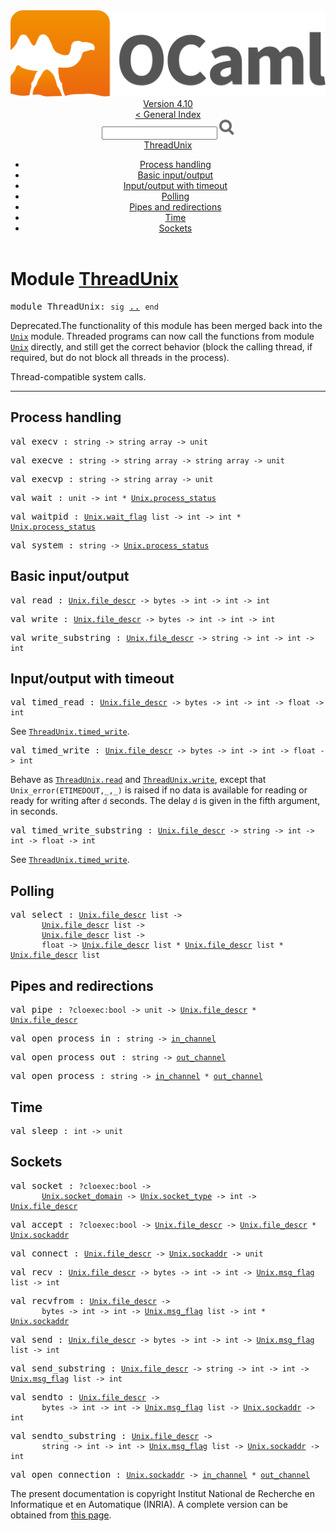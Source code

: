 <!-- ((! set title API !)) ((! set documentation !)) ((! set api !)) ((! set nobreadcrumb !)) -->
<div class="api"><header><nav class="toc brand"><a class="brand" href="https://ocaml.org/"><img src="colour-logo-gray.svg" class="svg" alt="OCaml"></a></nav><nav class="toc"><div class="toc_version"><a href="/docs" id="version-select">Version 4.10</a></div><a href="index.html">&lt; General Index</a><div class="api_search"><input type="text" name="apisearch" id="api_search" oninput="mySearch(false);" onkeypress="this.oninput();" onclick="this.oninput();" onpaste="this.oninput();">
<img src="search_icon.svg" alt="Search" class="svg" onclick="mySearch(false)"></div>
<div id="search_results"></div><div class="toc_title"><a href="#top">ThreadUnix</a></div><ul><li><a href="#1_Processhandling">Process handling</a></li><li><a href="#1_Basicinputoutput">Basic input/output</a></li><li><a href="#1_Inputoutputwithtimeout">Input/output with timeout</a></li><li><a href="#1_Polling">Polling</a></li><li><a href="#1_Pipesandredirections">Pipes and redirections</a></li><li><a href="#1_Time">Time</a></li><li><a href="#1_Sockets">Sockets</a></li></ul></nav></header>

<h1>Module <a href="type_ThreadUnix.html">ThreadUnix</a></h1>

<pre><span id="MODULEThreadUnix"><span class="keyword">module</span> ThreadUnix</span>: <code class="code"><span class="keyword">sig</span></code> <a href="ThreadUnix.html">..</a> <code class="code"><span class="keyword">end</span></code></pre><div class="info module top">
<div class="info-deprecated">
<span class="warning">Deprecated.</span>The functionality of this module has been merged back into
   the <a href="Unix.html"><code class="code"><span class="constructor">Unix</span></code></a> module.  Threaded programs can now call the functions
   from module <a href="Unix.html"><code class="code"><span class="constructor">Unix</span></code></a> directly, and still get the correct behavior
   (block the calling thread, if required, but do not block all threads
   in the process).</div>
<div class="info-desc">
<p>Thread-compatible system calls.</p>
</div>
</div>
<hr width="100%">
<h2 id="1_Processhandling">Process handling</h2>
<pre><span id="VALexecv"><span class="keyword">val</span> execv</span> : <code class="type">string -&gt; string array -&gt; unit</code></pre>
<pre><span id="VALexecve"><span class="keyword">val</span> execve</span> : <code class="type">string -&gt; string array -&gt; string array -&gt; unit</code></pre>
<pre><span id="VALexecvp"><span class="keyword">val</span> execvp</span> : <code class="type">string -&gt; string array -&gt; unit</code></pre>
<pre><span id="VALwait"><span class="keyword">val</span> wait</span> : <code class="type">unit -&gt; int * <a href="Unix.html#TYPEprocess_status">Unix.process_status</a></code></pre>
<pre><span id="VALwaitpid"><span class="keyword">val</span> waitpid</span> : <code class="type"><a href="Unix.html#TYPEwait_flag">Unix.wait_flag</a> list -&gt; int -&gt; int * <a href="Unix.html#TYPEprocess_status">Unix.process_status</a></code></pre>
<pre><span id="VALsystem"><span class="keyword">val</span> system</span> : <code class="type">string -&gt; <a href="Unix.html#TYPEprocess_status">Unix.process_status</a></code></pre><h2 id="1_Basicinputoutput">Basic input/output</h2>
<pre><span id="VALread"><span class="keyword">val</span> read</span> : <code class="type"><a href="Unix.html#TYPEfile_descr">Unix.file_descr</a> -&gt; bytes -&gt; int -&gt; int -&gt; int</code></pre>
<pre><span id="VALwrite"><span class="keyword">val</span> write</span> : <code class="type"><a href="Unix.html#TYPEfile_descr">Unix.file_descr</a> -&gt; bytes -&gt; int -&gt; int -&gt; int</code></pre>
<pre><span id="VALwrite_substring"><span class="keyword">val</span> write_substring</span> : <code class="type"><a href="Unix.html#TYPEfile_descr">Unix.file_descr</a> -&gt; string -&gt; int -&gt; int -&gt; int</code></pre><h2 id="1_Inputoutputwithtimeout">Input/output with timeout</h2>
<pre><span id="VALtimed_read"><span class="keyword">val</span> timed_read</span> : <code class="type"><a href="Unix.html#TYPEfile_descr">Unix.file_descr</a> -&gt; bytes -&gt; int -&gt; int -&gt; float -&gt; int</code></pre><div class="info ">
<div class="info-desc">
<p>See <a href="ThreadUnix.html#VALtimed_write"><code class="code"><span class="constructor">ThreadUnix</span>.timed_write</code></a>.</p>
</div>
</div>

<pre><span id="VALtimed_write"><span class="keyword">val</span> timed_write</span> : <code class="type"><a href="Unix.html#TYPEfile_descr">Unix.file_descr</a> -&gt; bytes -&gt; int -&gt; int -&gt; float -&gt; int</code></pre><div class="info ">
<div class="info-desc">
<p>Behave as <a href="ThreadUnix.html#VALread"><code class="code"><span class="constructor">ThreadUnix</span>.read</code></a> and <a href="ThreadUnix.html#VALwrite"><code class="code"><span class="constructor">ThreadUnix</span>.write</code></a>, except that
   <code class="code"><span class="constructor">Unix_error</span>(<span class="constructor">ETIMEDOUT</span>,_,_)</code> is raised if no data is
   available for reading or ready for writing after <code class="code">d</code> seconds.
   The delay <code class="code">d</code> is given in the fifth argument, in seconds.</p>
</div>
</div>

<pre><span id="VALtimed_write_substring"><span class="keyword">val</span> timed_write_substring</span> : <code class="type"><a href="Unix.html#TYPEfile_descr">Unix.file_descr</a> -&gt; string -&gt; int -&gt; int -&gt; float -&gt; int</code></pre><div class="info ">
<div class="info-desc">
<p>See <a href="ThreadUnix.html#VALtimed_write"><code class="code"><span class="constructor">ThreadUnix</span>.timed_write</code></a>.</p>
</div>
</div>
<h2 id="1_Polling">Polling</h2>
<pre><span id="VALselect"><span class="keyword">val</span> select</span> : <code class="type"><a href="Unix.html#TYPEfile_descr">Unix.file_descr</a> list -&gt;<br>       <a href="Unix.html#TYPEfile_descr">Unix.file_descr</a> list -&gt;<br>       <a href="Unix.html#TYPEfile_descr">Unix.file_descr</a> list -&gt;<br>       float -&gt; <a href="Unix.html#TYPEfile_descr">Unix.file_descr</a> list * <a href="Unix.html#TYPEfile_descr">Unix.file_descr</a> list * <a href="Unix.html#TYPEfile_descr">Unix.file_descr</a> list</code></pre><h2 id="1_Pipesandredirections">Pipes and redirections</h2>
<pre><span id="VALpipe"><span class="keyword">val</span> pipe</span> : <code class="type">?cloexec:bool -&gt; unit -&gt; <a href="Unix.html#TYPEfile_descr">Unix.file_descr</a> * <a href="Unix.html#TYPEfile_descr">Unix.file_descr</a></code></pre>
<pre><span id="VALopen_process_in"><span class="keyword">val</span> open_process_in</span> : <code class="type">string -&gt; <a href="Stdlib.html#TYPEin_channel">in_channel</a></code></pre>
<pre><span id="VALopen_process_out"><span class="keyword">val</span> open_process_out</span> : <code class="type">string -&gt; <a href="Stdlib.html#TYPEout_channel">out_channel</a></code></pre>
<pre><span id="VALopen_process"><span class="keyword">val</span> open_process</span> : <code class="type">string -&gt; <a href="Stdlib.html#TYPEin_channel">in_channel</a> * <a href="Stdlib.html#TYPEout_channel">out_channel</a></code></pre><h2 id="1_Time">Time</h2>
<pre><span id="VALsleep"><span class="keyword">val</span> sleep</span> : <code class="type">int -&gt; unit</code></pre><h2 id="1_Sockets">Sockets</h2>
<pre><span id="VALsocket"><span class="keyword">val</span> socket</span> : <code class="type">?cloexec:bool -&gt;<br>       <a href="Unix.html#TYPEsocket_domain">Unix.socket_domain</a> -&gt; <a href="Unix.html#TYPEsocket_type">Unix.socket_type</a> -&gt; int -&gt; <a href="Unix.html#TYPEfile_descr">Unix.file_descr</a></code></pre>
<pre><span id="VALaccept"><span class="keyword">val</span> accept</span> : <code class="type">?cloexec:bool -&gt; <a href="Unix.html#TYPEfile_descr">Unix.file_descr</a> -&gt; <a href="Unix.html#TYPEfile_descr">Unix.file_descr</a> * <a href="Unix.html#TYPEsockaddr">Unix.sockaddr</a></code></pre>
<pre><span id="VALconnect"><span class="keyword">val</span> connect</span> : <code class="type"><a href="Unix.html#TYPEfile_descr">Unix.file_descr</a> -&gt; <a href="Unix.html#TYPEsockaddr">Unix.sockaddr</a> -&gt; unit</code></pre>
<pre><span id="VALrecv"><span class="keyword">val</span> recv</span> : <code class="type"><a href="Unix.html#TYPEfile_descr">Unix.file_descr</a> -&gt; bytes -&gt; int -&gt; int -&gt; <a href="Unix.html#TYPEmsg_flag">Unix.msg_flag</a> list -&gt; int</code></pre>
<pre><span id="VALrecvfrom"><span class="keyword">val</span> recvfrom</span> : <code class="type"><a href="Unix.html#TYPEfile_descr">Unix.file_descr</a> -&gt;<br>       bytes -&gt; int -&gt; int -&gt; <a href="Unix.html#TYPEmsg_flag">Unix.msg_flag</a> list -&gt; int * <a href="Unix.html#TYPEsockaddr">Unix.sockaddr</a></code></pre>
<pre><span id="VALsend"><span class="keyword">val</span> send</span> : <code class="type"><a href="Unix.html#TYPEfile_descr">Unix.file_descr</a> -&gt; bytes -&gt; int -&gt; int -&gt; <a href="Unix.html#TYPEmsg_flag">Unix.msg_flag</a> list -&gt; int</code></pre>
<pre><span id="VALsend_substring"><span class="keyword">val</span> send_substring</span> : <code class="type"><a href="Unix.html#TYPEfile_descr">Unix.file_descr</a> -&gt; string -&gt; int -&gt; int -&gt; <a href="Unix.html#TYPEmsg_flag">Unix.msg_flag</a> list -&gt; int</code></pre>
<pre><span id="VALsendto"><span class="keyword">val</span> sendto</span> : <code class="type"><a href="Unix.html#TYPEfile_descr">Unix.file_descr</a> -&gt;<br>       bytes -&gt; int -&gt; int -&gt; <a href="Unix.html#TYPEmsg_flag">Unix.msg_flag</a> list -&gt; <a href="Unix.html#TYPEsockaddr">Unix.sockaddr</a> -&gt; int</code></pre>
<pre><span id="VALsendto_substring"><span class="keyword">val</span> sendto_substring</span> : <code class="type"><a href="Unix.html#TYPEfile_descr">Unix.file_descr</a> -&gt;<br>       string -&gt; int -&gt; int -&gt; <a href="Unix.html#TYPEmsg_flag">Unix.msg_flag</a> list -&gt; <a href="Unix.html#TYPEsockaddr">Unix.sockaddr</a> -&gt; int</code></pre>
<pre><span id="VALopen_connection"><span class="keyword">val</span> open_connection</span> : <code class="type"><a href="Unix.html#TYPEsockaddr">Unix.sockaddr</a> -&gt; <a href="Stdlib.html#TYPEin_channel">in_channel</a> * <a href="Stdlib.html#TYPEout_channel">out_channel</a></code></pre>
<div class="copyright">The present documentation is copyright Institut National de Recherche en Informatique et en Automatique (INRIA). A complete version can be obtained from <a href="http://caml.inria.fr/pub/docs/manual-ocaml/">this page</a>.</div></div>